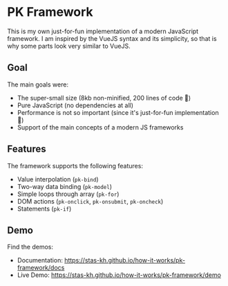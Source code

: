 # PK Framework
This is my own just-for-fun implementation of a modern JavaScript framework. I am inspired by the VueJS syntax and its simplicity, so that is why some parts look very similar to VueJS.

## Goal
The main goals were:
* The super-small size (8kb non-minified, 200 lines of code 🚀)
* Pure JavaScript (no dependencies at all)
* Performance is not so important (since it's just-for-fun implementation 🤗)
* Support of the main concepts of a modern JS frameworks

## Features
The framework supports the following features:
* Value interpolation (`pk-bind`)
* Two-way data binding (`pk-model`)
* Simple loops through array (`pk-for`)
* DOM actions (`pk-onclick`, `pk-onsubmit`, `pk-oncheck`)
* Statements (`pk-if`)

## Demo
Find the demos: 
* Documentation: https://stas-kh.github.io/how-it-works/pk-framework/docs
* Live Demo: https://stas-kh.github.io/how-it-works/pk-framework/demo
